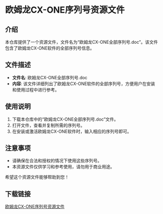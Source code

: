 # 欧姆龙CX-ONE序列号资源文件

## 介绍

本仓库提供了一个资源文件，文件名为“欧姆龙CX-ONE全部序列号.doc”。该文件包含了欧姆龙CX-ONE软件的全部序列号信息。

## 文件描述

- **文件名**: 欧姆龙CX-ONE全部序列号.doc
- **内容**: 该文件详细列出了欧姆龙CX-ONE软件的全部序列号，方便用户在安装和使用过程中进行参考。

## 使用说明

1. 下载本仓库中的“欧姆龙CX-ONE全部序列号.doc”文件。
2. 打开文件，查看并复制所需的序列号。
3. 在安装或激活欧姆龙CX-ONE软件时，输入相应的序列号即可。

## 注意事项

- 请确保在合法和授权的情况下使用这些序列号。
- 本资源文件仅供学习和参考使用，请勿用于商业用途。

希望这个资源文件能够帮助到您！

## 下载链接

[欧姆龙CX-ONE序列号资源文件](https://pan.quark.cn/s/ae373274e546)